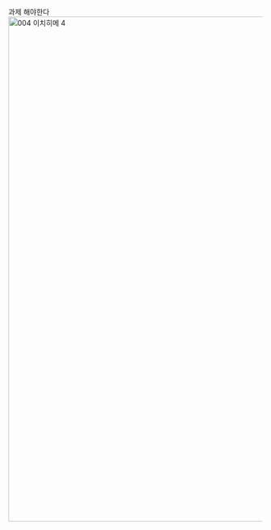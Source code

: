 과제 해야한다
<img width="1000" height="1000" alt="004 이치히메 4" src="https://github.com/user-attachments/assets/143d83c9-ecda-4429-b4e6-2f84274286de" />

